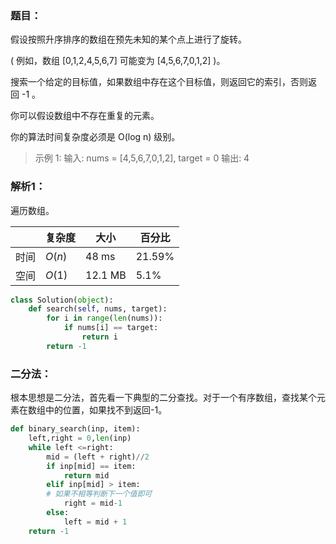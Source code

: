 ### 题目：
假设按照升序排序的数组在预先未知的某个点上进行了旋转。

( 例如，数组 [0,1,2,4,5,6,7] 可能变为 [4,5,6,7,0,1,2] )。

搜索一个给定的目标值，如果数组中存在这个目标值，则返回它的索引，否则返回 -1 。

你可以假设数组中不存在重复的元素。

你的算法时间复杂度必须是 O(log n) 级别。

>示例 1:
输入: nums = [4,5,6,7,0,1,2], target = 0
输出: 4

### 解析1：
遍历数组。

|  |复杂度|大小|百分比|
|--|--|--|--|
|时间|$O(n)$|48 ms|21.59%|
|空间|$O(1)$|12.1 MB|5.1%|


```python
class Solution(object):
    def search(self, nums, target):
        for i in range(len(nums)):
            if nums[i] == target:
                return i
        return -1
```

### 






### 二分法：
根本思想是二分法，首先看一下典型的二分查找。对于一个有序数组，查找某个元素在数组中的位置，如果找不到返回-1。
```python
def binary_search(inp, item):
    left,right = 0,len(inp)
    while left <=right:
        mid = (left + right)//2
        if inp[mid] == item:
            return mid
        elif inp[mid] > item:
        # 如果不相等判断下一个值即可
            right = mid-1
        else:
            left = mid + 1
    return -1
```

